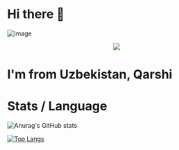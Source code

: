 # Hi there 👋

![image](https://github.com/halfrost/halfrost/blob/master/icons/header_.png)

<p align="center">
<img src="https://readme-typing-svg.herokuapp.com?size=18&duration=6000&lines=Java+%7C+Angular+Dev"></img>
</p>

# I'm from Uzbekistan, Qarshi

# Stats / Language

![Anurag's GitHub stats](https://github-readme-stats.vercel.app/api?username=Uchqun7040&show_icons=true&theme=radical)

[![Top Langs](https://github-readme-stats.vercel.app/api/top-langs/?username=Uchqun7040&layout=compact)](https://github.com/anuraghazra/github-readme-stats)
